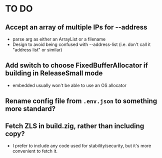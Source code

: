# TO DO

## Accept an array of multiple IPs for --address
- parse arg as either an ArrayList or a filename
- Design to avoid being confused with --address-list (i.e. don't call it "address list" or similar)

## Add switch to choose FixedBufferAllocator if building in ReleaseSmall mode
- embedded usually won't be able to use an OS allocator

## Rename config file from `.env.json` to something more standard?

## Fetch ZLS in build.zig, rather than including copy?
- I prefer to include any code used for stability/security, but it's more convenient to fetch it.
